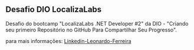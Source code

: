 ## Desafio DIO LocalizaLabs
Desafio do bootcamp "LocalizaLabs .NET Developer #2" da DIO - "Criando seu primeiro Repositório no GitHub Para Compartilhar Seu Progresso".

para mais informações: [Linkedin-Leonardo-Ferreira](https://www.linkedin.com/in/leonardoferreira089/)
